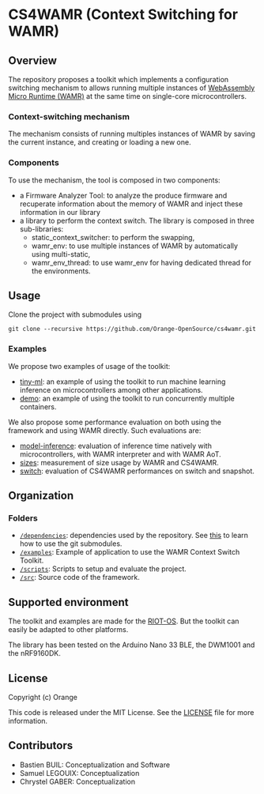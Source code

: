 
# CS4WAMR (Context Switching for WAMR)

## Overview

The repository proposes a toolkit which implements a configuration switching mechanism to allows running multiple instances of [WebAssembly Micro Runtime (WAMR)](https://github.com/bytecodealliance/wasm-micro-runtime/) at the same time on single-core microcontrollers. 


### Context-switching mechanism

The mechanism consists of running multiples instances of WAMR by saving the current instance, and creating or loading a new one. 


### Components

To use the mechanism, the tool is composed in two components:

- a Firmware Analyzer Tool: to analyze the produce firmware and recuperate information about the memory of WAMR and inject these information in our library
- a library to perform the context switch. The library is composed in three sub-libraries:
    - static_context_switcher: to perform the swapping,
    - wamr_env: to use multiple instances of WAMR by automatically using multi-static,
    - wamr_env_thread: to use wamr_env for having dedicated thread for the environments.

## Usage

Clone the project with submodules using 

```
git clone --recursive https://github.com/Orange-OpenSource/cs4wamr.git
```

### Examples

We propose two examples of usage of the toolkit: 

- [tiny-ml](./examples/tinyml/): an example of using the toolkit to run machine learning inference on microcontrollers among other applications.
- [demo](./examples/demo): an example of using the toolkit to run concurrently multiple containers.

We also propose some performance evaluation on both using the framework and using WAMR directly. Such evaluations are:
- [model-inference](./examples/bench/model-inference-table1-2/): evaluation of inference time natively with microcontrollers, with WAMR interpreter and with WAMR AoT.
- [sizes](./examples/bench/sizes-table3/): measurement of size usage by WAMR and CS4WAMR.
- [switch](./examples/bench/sizes-table3/): evaluation of CS4WAMR performances on switch and snapshot.



## Organization

### Folders

- [`/dependencies`](./dependencies/): dependencies used by the repository. See [this](https://git-scm.com/book/en/v2/Git-Tools-Submodules#_cloning_submodules) to learn how to use the git submodules.
- [`/examples`](./examples/): Example of application to use the WAMR Context Switch Toolkit.
- [`/scripts`](./scripts/): Scripts to setup and evaluate the project.
- [`/src`](./src/): Source code of the framework.


## Supported environment

The toolkit and examples are made for the [RIOT-OS](https://github.com/RIOT-OS/RIOT). But the toolkit can easily be adapted to other platforms.

The library has been tested on the Arduino Nano 33 BLE, the DWM1001 and the nRF9160DK.

## License

Copyright (c) Orange

This code is released under the MIT License. See the [LICENSE](./LICENCE) file for more information.

## Contributors

- Bastien BUIL: Conceptualization and Software
- Samuel LEGOUIX: Conceptualization
- Chrystel GABER: Conceptualization